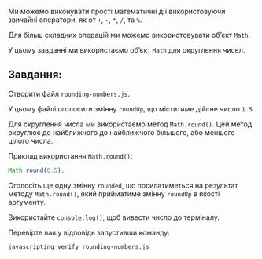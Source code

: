 Ми можемо виконувати прості математичні дії використовуючи звичайні оператори, як от `+`, `-`, `*`, `/`, та `%`.

Для більш складних операцій ми можемо використовувати об’єкт `Math`.

У цьому завданні ми використаємо об’єкт `Math` для округлення чисел.

## Завдання:

Створити файл `rounding-numbers.js`.

У цьому файлі оголосити змінну `roundUp`, що міститиме дійсне число `1.5`.

Для скруглення числа ми використаємо метод `Math.round()`. Цей метод округлює до найближчого до найближчого більшого, або меншого цілого числа.

Приклад використання `Math.round()`:

```js
Math.round(0.5);
```

Оголосіть ще одну змінну `rounded`, що посилатиметься на результат методу `Math.round()`, який прийматиме змінну `roundUp` в якості аргументу.

Використайте `console.log()`, щоб вивести число до терміналу.

Перевірте вашу відповідь запустивши команду:

```bash
javascripting verify rounding-numbers.js
```
